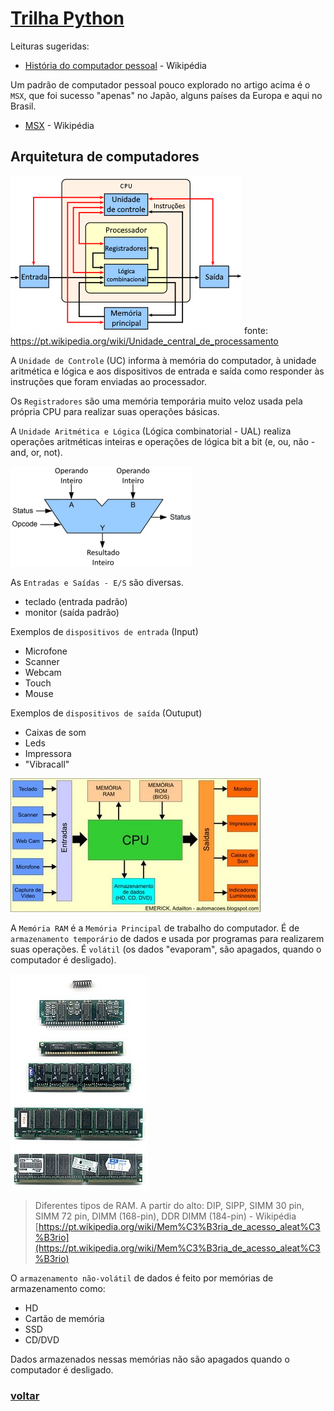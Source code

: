 # [Trilha Python](index.md)

Leituras sugeridas:

- [História do computador pessoal](https://pt.wikipedia.org/wiki/Hist%C3%B3ria_do_computador_pessoal) - Wikipédia

Um padrão de computador pessoal pouco explorado no artigo acima é o `MSX`, que foi sucesso "apenas" no Japão, alguns países da Europa e aqui no Brasil. 

- [MSX](https://pt.wikipedia.org/wiki/MSX) - Wikipédia

## Arquitetura de computadores

![Diagrama básico CPU uniprocessador](img/DiagramaBasicoCPUuniprocessador.png)
fonte: https://pt.wikipedia.org/wiki/Unidade_central_de_processamento


A `Unidade de Controle` (UC) informa à memória do computador, à unidade aritmética e lógica e aos dispositivos de entrada e saída como responder às instruções que foram enviadas ao processador.

Os `Registradores` são uma memória temporária muito veloz usada pela própria CPU para realizar suas operações básicas.

A `Unidade Aritmética e Lógica` (Lógica combinatorial - UAL) realiza operações aritméticas inteiras e operações de lógica bit a bit (e, ou, não - and, or, not).

![Unidade Aritmética e Lógica](img/Bloco_ALU.png)

As `Entradas e Saídas - E/S` são diversas.

- teclado (entrada padrão)
- monitor (saída padrão)

Exemplos de `dispositivos de entrada` (Input)

- Microfone
- Scanner
- Webcam
- Touch
- Mouse

Exemplos de `dispositivos de saída` (Outuput) 

- Caixas de som
- Leds
- Impressora
- "Vibracall"

![alt text](img/estrutura-pc.jpg)


A `Memória RAM` é a `Memória Principal` de trabalho do computador. É de `armazenamento temporário` de dados e usada por programas para realizarem suas operações. É `volátil` (os dados "evaporam", são apagados, quando o computador é desligado).

![Exemplos de memórias RAM](RAM_n.jpg)
> Diferentes tipos de RAM. A partir do alto: DIP, SIPP, SIMM 30 pin, SIMM 72 pin, DIMM (168-pin), DDR DIMM (184-pin) - Wikipédia [https://pt.wikipedia.org/wiki/Mem%C3%B3ria_de_acesso_aleat%C3%B3rio](https://pt.wikipedia.org/wiki/Mem%C3%B3ria_de_acesso_aleat%C3%B3rio)

O `armazenamento não-volátil` de dados é feito por memórias de armazenamento como:

- HD
- Cartão de memória
- SSD
- CD/DVD

Dados armazenados nessas memórias não são apagados quando o computador é desligado.

### [voltar](index.md)